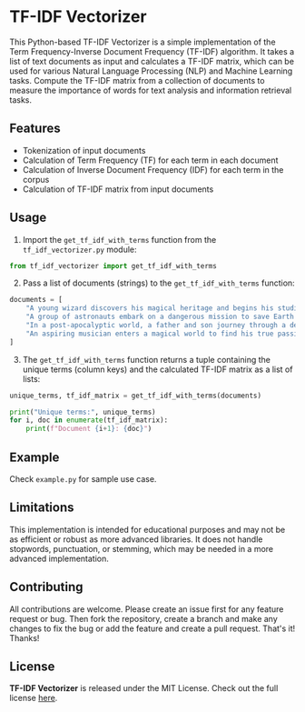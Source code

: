 # TF-IDF Vectorizer

This Python-based TF-IDF Vectorizer is a simple implementation of the Term Frequency-Inverse Document Frequency (TF-IDF) algorithm. It takes a list of text documents as input and calculates a TF-IDF matrix, which can be used for various Natural Language Processing (NLP) and Machine Learning tasks. Compute the TF-IDF matrix from a collection of documents to measure the importance of words for text analysis and information retrieval tasks.

## Features

- Tokenization of input documents
- Calculation of Term Frequency (TF) for each term in each document
- Calculation of Inverse Document Frequency (IDF) for each term in the corpus
- Calculation of TF-IDF matrix from input documents

## Usage

1. Import the `get_tf_idf_with_terms` function from the `tf_idf_vectorizer.py` module:

```python
from tf_idf_vectorizer import get_tf_idf_with_terms
```

2. Pass a list of documents (strings) to the `get_tf_idf_with_terms` function:

```python
documents = [
    "A young wizard discovers his magical heritage and begins his studies at a prestigious school for wizards.",
    "A group of astronauts embark on a dangerous mission to save Earth by entering a wormhole in search of a new habitable planet.",
    "In a post-apocalyptic world, a father and son journey through a desolate landscape while trying to survive and find hope for humanity.",
    "An aspiring musician enters a magical world to find his true passion and learn what it means to live a fulfilled life.",
]
```

3. The `get_tf_idf_with_terms` function returns a tuple containing the unique terms (column keys) and the calculated TF-IDF matrix as a list of lists:

```python
unique_terms, tf_idf_matrix = get_tf_idf_with_terms(documents)

print("Unique terms:", unique_terms)
for i, doc in enumerate(tf_idf_matrix):
    print(f"Document {i+1}: {doc}")
```


## Example
Check `example.py` for sample use case.


## Limitations
This implementation is intended for educational purposes and may not be as efficient or robust as more advanced libraries. It does not handle stopwords, punctuation, or stemming, which may be needed in a more advanced implementation.


## Contributing
All contributions are welcome. Please create an issue first for any feature request or bug. Then fork the repository, create a branch and make any changes to fix the bug or add the feature and create a pull request. That's it!
Thanks!


## License
**TF-IDF Vectorizer** is released under the MIT License.
Check out the full license [here](LICENSE).
